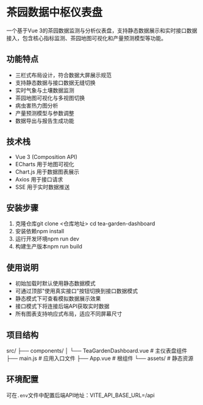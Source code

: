 # 茶园数据中枢仪表盘

一个基于Vue 3的茶园数据监测与分析仪表盘，支持静态数据展示和实时接口数据接入，包含核心指标监测、茶园地图可视化和产量预测模型等功能。

## 功能特点

- 三栏式布局设计，符合数据大屏展示规范
- 支持静态数据与接口数据无缝切换
- 实时气象与土壤数据监测
- 茶园地图可视化与多视图切换
- 病虫害热力图分析
- 产量预测模型与参数调整
- 数据导出与报告生成功能

## 技术栈

- Vue 3 (Composition API)
- ECharts 用于地图可视化
- Chart.js 用于数据图表展示
- Axios 用于接口请求
- SSE 用于实时数据推送

## 安装步骤

1. 克隆仓库git clone <仓库地址>
cd tea-garden-dashboard
2. 安装依赖npm install
3. 运行开发环境npm run dev
4. 构建生产版本npm run build
## 使用说明

- 初始加载时默认使用静态数据模式
- 可通过顶部"使用真实接口"按钮切换到接口数据模式
- 静态模式下可查看模拟数据展示效果
- 接口模式下将连接后端API获取实时数据
- 所有图表支持响应式布局，适应不同屏幕尺寸

## 项目结构
src/
├── components/
│   └── TeaGardenDashboard.vue  # 主仪表盘组件
├── main.js                     # 应用入口文件
├── App.vue                     # 根组件
└── assets/                     # 静态资源
## 环境配置

可在`.env`文件中配置后端API地址：VITE_API_BASE_URL=/api